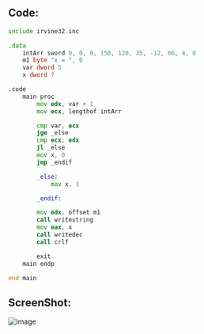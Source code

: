 ## Code:

```asm
include irvine32.inc

.data
    intArr sword 0, 0, 0, 150, 120, 35, -12, 66, 4, 0
    m1 byte "x = ", 0
    var dword 5
    x dword ?

.code
    main proc
        mov edx, var + 1
        mov ecx, lengthof intArr

        cmp var, ecx
        jge _else
        cmp ecx, edx
        jl _else
        mov x, 0
        jmp _endif

        _else:
            mov x, 1

        _endif:

        mov edx, offset m1
        call writestring
        mov eax, x
        call writedec
        call crlf

        exit
    main endp

end main
```

## ScreenShot:

![image](https://github.com/user-attachments/assets/8623bc14-3f1a-4dd8-bfa9-bb4707d54b88)
